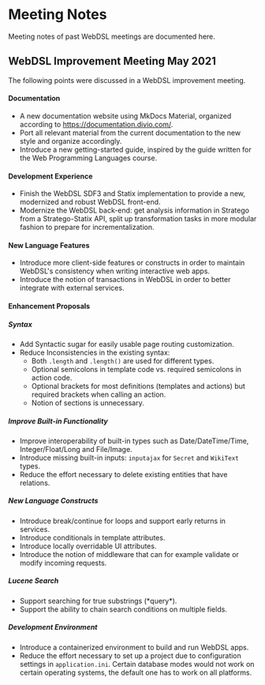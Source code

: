 # Meeting Notes

Meeting notes of past WebDSL meetings are documented here.

## WebDSL Improvement Meeting May 2021

The following points were discussed in a WebDSL improvement meeting.

#### Documentation

- A new documentation website using MkDocs Material, organized according to https://documentation.divio.com/.
- Port all relevant material from the current documentation to the new style and organize accordingly.
- Introduce a new getting-started guide, inspired by the guide written for the Web Programming Languages course.

#### Development Experience

- Finish the WebDSL SDF3 and Statix implementation to provide a new, modernized and robust WebDSL front-end.
- Modernize the WebDSL back-end: get analysis information in Stratego from a Stratego-Statix API, split up transformation tasks in more modular fashion to prepare for incrementalization.

#### New Language Features

- Introduce more client-side features or constructs in order to maintain WebDSL's consistency when writing interactive web apps.
- Introduce the notion of transactions in WebDSL in order to better integrate with external services.

#### Enhancement Proposals

##### Syntax

- Add Syntactic sugar for easily usable page routing customization.
- Reduce Inconsistencies in the existing syntax:
    - Both `.length` and `.length()` are used for different types.
    - Optional semicolons in template code vs. required semicolons in action code.
    - Optional brackets for most definitions (templates and actions) but required brackets when calling an action.
    - Notion of sections is unnecessary.

##### Improve Built-in Functionality

- Improve interoperability of built-in types such as Date/DateTime/Time, Integer/Float/Long and File/Image.
- Introduce missing built-in inputs: `inputajax` for `Secret` and `WikiText` types.
- Reduce the effort necessary to delete existing entities that have relations.

##### New Language Constructs

- Introduce break/continue for loops and support early returns in services.
- Introduce conditionals in template attributes.
- Introduce locally overridable UI attributes.
- Introduce the notion of middleware that can for example validate or modify incoming requests.

##### Lucene Search

- Support searching for true substrings (\*query\*).
- Support the ability to chain search conditions on multiple fields.

##### Development Environment

- Introduce a containerized environment to build and run WebDSL apps.
- Reduce the effort necessary to set up a project due to configuration settings in `application.ini`. Certain database modes would not work on certain operating systems, the default one has to work on all platforms.
